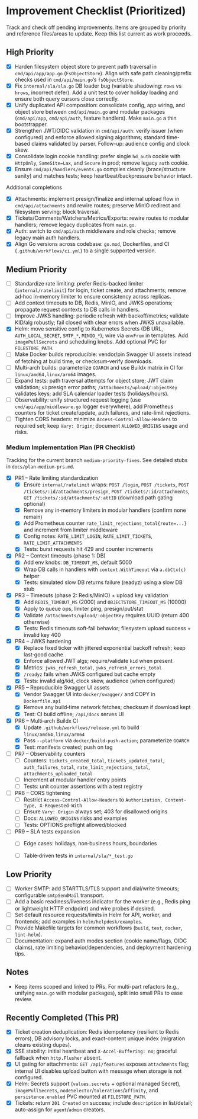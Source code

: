 # Improvement Checklist (Prioritized)

Track and check off pending improvements. Items are grouped by priority and reference files/areas to update. Keep this list current as work proceeds.

## High Priority

- [x] Harden filesystem object store to prevent path traversal in `cmd/api/app/app.go` (`FsObjectStore`). Align with safe path cleaning/prefix checks used in `cmd/api/main.go`’s `fsObjectStore`.
- [x] Fix `internal/sla/sla.go` DB loader bug (variable shadowing: `rows` vs `hrows`, incorrect defer). Add a unit test to cover holiday loading and ensure both query cursors close correctly.
- [x] Unify duplicated API composition: consolidate config, app wiring, and object store between `cmd/api/main.go` and modular packages (`cmd/api/app`, `cmd/api/auth`, feature handlers). Make `main.go` a thin bootstrapper.
- [x] Strengthen JWT/OIDC validation in `cmd/api/auth`: verify issuer (when configured) and enforce allowed signing algorithms; standard time-based claims validated by parser. Follow-up: audience config and clock skew.
- [x] Consolidate login cookie handling: prefer single `hd_auth` cookie with `HttpOnly`, `SameSite=Lax`, and `Secure` in prod; remove legacy `auth` cookie.
- [x] Ensure `cmd/api/handlers/events.go` compiles cleanly (brace/structure sanity) and matches tests; keep heartbeat/backpressure behavior intact.

Additional completions

- [x] Attachments: implement presign/finalize and internal upload flow in `cmd/api/attachments` and rewire routes; preserve MinIO redirect and filesystem serving; block traversal.
- [x] Tickets/Comments/Watchers/Metrics/Exports: rewire routes to modular handlers; remove legacy duplicates from `main.go`.
- [x] Auth: switch to `cmd/api/auth` middleware and role checks; remove legacy main auth handlers.
- [x] Align Go versions across codebase: `go.mod`, Dockerfiles, and CI (`.github/workflows/ci.yml`) to a single supported version.

## Medium Priority

- [ ] Standardize rate limiting: prefer Redis-backed limiter (`internal/ratelimit`) for login, ticket create, and attachments; remove ad‑hoc in‑memory limiter to ensure consistency across replicas.
- [ ] Add context timeouts to DB, Redis, MinIO, and JWKS operations; propagate request contexts to DB calls in handlers.
- [ ] Improve JWKS handling: periodic refresh with backoff/metrics; validate KID/alg robustly; fail closed with clear errors when JWKS unavailable.
- [x] Helm: move sensitive config to Kubernetes Secrets (DB URL, `AUTH_LOCAL_SECRET`, `SMTP_*`, `MINIO_*`); wire via `envFrom` in templates. Add `imagePullSecrets` and scheduling knobs. Add optional PVC for `FILESTORE_PATH`.
- [ ] Make Docker builds reproducible: vendor/pin Swagger UI assets instead of fetching at build time, or checksum‑verify downloads.
- [ ] Multi-arch builds: parameterize `GOARCH` and use Buildx matrix in CI for `linux/amd64,linux/arm64` images.
- [ ] Expand tests: path traversal attempts for object store; JWT claim validation; `s3` presign error paths; `/attachments/upload/:objectKey` validates keys; add SLA calendar loader tests (holidays/hours).
- [ ] Observability: unify structured request logging (use `cmd/api/app/middleware.go` logger everywhere), add Prometheus counters for ticket create/update, auth failures, and rate-limit rejections.
- [ ] Tighten CORS headers: minimize `Access-Control-Allow-Headers` to required set; keep `Vary: Origin`; document `ALLOWED_ORIGINS` usage and risks.

### Medium Implementation Plan (PR Checklist)

Tracking for the current branch `medium-priority-fixes`. See detailed stubs in `docs/plan-medium-prs.md`.

- [x] PR1 – Rate limiting standardization
  - [x] Ensure `internal/ratelimit` wraps: `POST /login`, `POST /tickets`, `POST /tickets/:id/attachments/presign`, `POST /tickets/:id/attachments`, `GET /tickets/:id/attachments/:attID` (download path gating optional)
  - [x] Remove any in‑memory limiters in modular handlers (confirm none remain)
  - [x] Add Prometheus counter `rate_limit_rejections_total{route=...}` and increment from limiter middleware
  - [x] Config notes: `RATE_LIMIT_LOGIN`, `RATE_LIMIT_TICKETS`, `RATE_LIMIT_ATTACHMENTS`
  - [x] Tests: burst requests hit 429 and counter increments

- [x] PR2 – Context timeouts (phase 1: DB)
  - [x] Add env knobs: `DB_TIMEOUT_MS`, default 5000
  - [x] Wrap DB calls in handlers with `context.WithTimeout` via `a.dbCtx(c)` helper
  - [x] Tests: simulated slow DB returns failure (readyz) using a slow DB stub

- [x] PR3 – Timeouts (phase 2: Redis/MinIO) + upload key validation
  - [x] Add `REDIS_TIMEOUT_MS` (2000) and `OBJECTSTORE_TIMEOUT_MS` (10000)
  - [x] Apply to queue ops, limiter ping, presign/put/stat
  - [x] Validate `/attachments/upload/:objectKey` requires UUID (return 400 otherwise)
  - [x] Tests: Redis timeouts soft‑fail behavior; filesystem upload success + invalid key 400

- [x] PR4 – JWKS hardening
  - [x] Replace fixed ticker with jittered exponential backoff refresh; keep last‑good cache
  - [x] Enforce allowed JWT algs; require/validate `kid` when present
  - [x] Metrics: `jwks_refresh_total`, `jwks_refresh_errors_total`
  - [x] `/readyz` fails when JWKS configured but cache empty
  - [x] Tests: invalid alg/kid, clock skew, audience (when configured)

- [x] PR5 – Reproducible Swagger UI assets
  - [x] Vendor Swagger UI into `docker/swagger/` and COPY in `Dockerfile.api`
  - [x] Remove any build‑time network fetches; checksum if download kept
  - [x] Test: CI build offline; `/api/docs` serves UI

- [x] PR6 – Multi‑arch Buildx CI
  - [x] Update `.github/workflows/release.yml` to build `linux/amd64,linux/arm64`
  - [x] Pass `--platform` via `docker/build-push-action`; parameterize `GOARCH`
  - [x] Test: manifests created; push on tag

- [ ] PR7 – Observability counters
  - [ ] Counters: `tickets_created_total`, `tickets_updated_total`, `auth_failures_total`, `rate_limit_rejections_total`, `attachments_uploaded_total`
  - [ ] Increment at modular handler entry points
  - [ ] Tests: unit counter assertions with a test registry

- [ ] PR8 – CORS tightening
  - [ ] Restrict `Access-Control-Allow-Headers` to `Authorization, Content-Type, X-Requested-With`
  - [ ] Ensure `Vary: Origin` always set; 403 for disallowed origins
  - [ ] Docs: `ALLOWED_ORIGINS` risks and examples
  - [ ] Tests: OPTIONS preflight allowed/blocked

- [ ] PR9 – SLA tests expansion
  - [ ] Edge cases: holidays, non‑business hours, boundaries
  - [ ] Table‑driven tests in `internal/sla/*_test.go`


## Low Priority

- [ ] Worker SMTP: add STARTTLS/TLS support and dial/write timeouts; configurable `smtpSendMail` transport.
- [ ] Add a basic readiness/liveness indicator for the worker (e.g., Redis ping or lightweight HTTP endpoint) and wire probes if desired.
- [ ] Set default resource requests/limits in Helm for API, worker, and frontends; add examples in `helm/helpdesk/examples`.
- [ ] Provide Makefile targets for common workflows (`build`, `test`, `docker`, `lint-helm`).
- [ ] Documentation: expand auth modes section (cookie name/flags, OIDC claims), rate limiting behavior/dependencies, and deployment hardening tips.

## Notes

- Keep items scoped and linked to PRs. For multi-part refactors (e.g., unifying `main.go` with modular packages), split into small PRs to ease review.

## Recently Completed (This PR)

- [x] Ticket creation deduplication: Redis idempotency (resilient to Redis errors), DB advisory locks, and exact-content unique index (migration cleans existing dupes).
- [x] SSE stability: initial heartbeat and `X-Accel-Buffering: no`; graceful fallback when `http.Flusher` absent.
- [x] UI gating for attachments: `GET /api/features` exposes `attachments` flag; internal UI disables upload button with message when storage is not configured.
- [x] Helm: Secrets support (`values.secrets` + optional managed Secret), `imagePullSecrets`, `nodeSelector`/`tolerations`/`affinity`, and `persistence.enabled` PVC mounted at `FILESTORE_PATH`.
- [x] Tickets: return `201 Created` on success; include `description` in list/detail; auto-assign for `agent`/`admin` creators.
